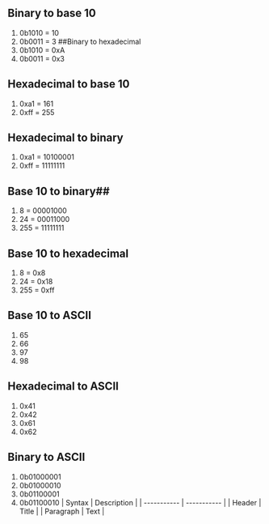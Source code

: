 ## Binary to base 10
1. 0b1010 = 10
2. 0b0011 = 3
##Binary to hexadecimal
1. 0b1010 = 0xA
2. 0b0011 = 0x3
## Hexadecimal to base 10
1. 0xa1 = 161
2. 0xff = 255
## Hexadecimal to binary
1. 0xa1 = 10100001
2. 0xff = 11111111
## Base 10 to binary##
1. 8    = 00001000
2. 24   = 00011000
3. 255  = 11111111
## Base 10 to hexadecimal
1. 8    = 0x8
2. 24   = 0x18
3. 255  = 0xff
## Base 10 to ASCII
1. 65
2. 66
3. 97
4. 98
## Hexadecimal to ASCII
1. 0x41
2. 0x42
3. 0x61
4. 0x62
## Binary to ASCII
1. 0b01000001
2. 0b01000010
3. 0b01100001
4. 0b01100010
| Syntax | Description |
| ----------- | ----------- |
| Header | Title |
| Paragraph | Text |

